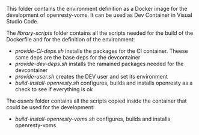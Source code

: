 This folder contains the environment definition as a Docker image for the development of openresty-voms. It can be used as Dev Container in Visual Studio Code.

The *library-scripts* folder contains all the scripts needed for the build of the Dockerfile and for the definition of the environment:
   * *provide-CI-deps.sh* installs the packages for the CI container. Theese same deps are the base deps for the devcontainer
   * *provide-dev-deps.sh* installs the ramained packages needed for the devcontainer
   * *provide-user.sh* creates the DEV user and set its environment
   * *build-install-openresty.sh* configures, builds and installs openresty as a check to see if everything is ok
 
The *assets* folder contains all the scripts copied inside the container that could be used for the development:
   * *build-install-openresty-voms.sh* configures, builds and installs openresty-voms